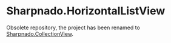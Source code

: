 # Sharpnado.HorizontalListView
Obsolete repository, the project has been renamed to [Sharpnado.CollectionView](https://github.com/roubachof/Sharpnado.CollectionView).
